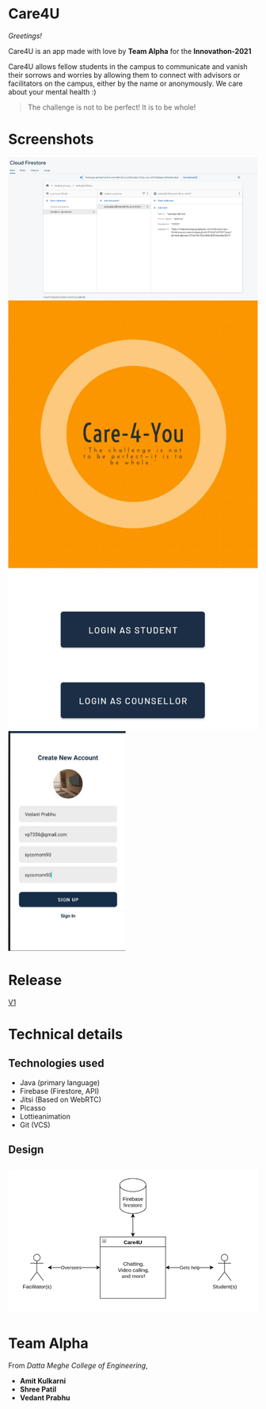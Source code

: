 # Care4U
*Greetings!*

Care4U is an app made with love by **Team Alpha** for the **Innovathon-2021**

Care4U allows fellow students in the campus to communicate and vanish their sorrows and worries by allowing them to connect with advisors or facilitators on the campus, either by the name or anonymously.  We care about your mental health :)
> The challenge is not to be perfect! It is to be whole!

# Screenshots

![alt text](https://raw.githubusercontent.com/CrystalSage/innovathon-2021/master/screenshots/cloud.png)
![alt text](https://raw.githubusercontent.com/CrystalSage/innovathon-2021/master/screenshots/home.jpeg)
![alt text](https://raw.githubusercontent.com/CrystalSage/innovathon-2021/master/screenshots/register.png)

# Release
[V1](https://github.com/CrystalSage/innovathon-2021/releases/download/v1/Care4U.apk)

# Technical details
## Technologies used
- Java (primary language)
- Firebase (Firestore, API)
- Jitsi (Based on WebRTC)
- Picasso
- Lottieanimation
- Git (VCS)

## Design
![alt text](https://raw.githubusercontent.com/CrystalSage/innovathon-2021/master/screenshots/care4u.png)
---


# Team Alpha
From *Datta Meghe College of Engineering*,
- **Amit Kulkarni**
- **Shree Patil**
- **Vedant Prabhu**

